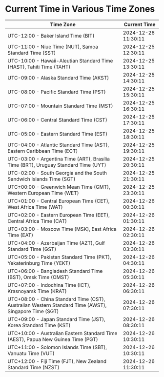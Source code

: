 # Current Time in Various Time Zones

| Time Zone | Current Time |
|-----------|--------------|
| UTC-12:00 - Baker Island Time (BIT) | 2024-12-26 11:30:11 |
| UTC-11:00 - Niue Time (NUT), Samoa Standard Time (SST) | 2024-12-25 12:30:11 |
| UTC-10:00 - Hawaii-Aleutian Standard Time (HAST), Tahiti Time (TAHT) | 2024-12-25 13:30:11 |
| UTC-09:00 - Alaska Standard Time (AKST) | 2024-12-25 14:30:11 |
| UTC-08:00 - Pacific Standard Time (PST) | 2024-12-25 15:30:11 |
| UTC-07:00 - Mountain Standard Time (MST) | 2024-12-25 16:30:11 |
| UTC-06:00 - Central Standard Time (CST) | 2024-12-25 17:30:11 |
| UTC-05:00 - Eastern Standard Time (EST) | 2024-12-25 18:30:11 |
| UTC-04:00 - Atlantic Standard Time (AST), Eastern Caribbean Time (ECT) | 2024-12-25 19:30:11 |
| UTC-03:00 - Argentina Time (ART), Brasília Time (BRT), Uruguay Standard Time (UYT) | 2024-12-25 20:30:11 |
| UTC-02:00 - South Georgia and the South Sandwich Islands Time (SGT) | 2024-12-25 21:30:11 |
| UTC±00:00 - Greenwich Mean Time (GMT), Western European Time (WET) | 2024-12-25 23:30:11 |
| UTC+01:00 - Central European Time (CET), West Africa Time (WAT) | 2024-12-26 00:30:11 |
| UTC+02:00 - Eastern European Time (EET), Central Africa Time (CAT) | 2024-12-26 01:30:11 |
| UTC+03:00 - Moscow Time (MSK), East Africa Time (EAT) | 2024-12-26 02:30:11 |
| UTC+04:00 - Azerbaijan Time (AZT), Gulf Standard Time (GST) | 2024-12-26 03:30:11 |
| UTC+05:00 - Pakistan Standard Time (PKT), Yekaterinburg Time (YEKT) | 2024-12-26 04:30:11 |
| UTC+06:00 - Bangladesh Standard Time (BST), Omsk Time (OMST) | 2024-12-26 05:30:11 |
| UTC+07:00 - Indochina Time (ICT), Krasnoyarsk Time (KRAT) | 2024-12-26 06:30:11 |
| UTC+08:00 - China Standard Time (CST), Australian Western Standard Time (AWST), Singapore Time (SGT) | 2024-12-26 07:30:11 |
| UTC+09:00 - Japan Standard Time (JST), Korea Standard Time (KST) | 2024-12-26 08:30:11 |
| UTC+10:00 - Australian Eastern Standard Time (AEST), Papua New Guinea Time (PGT) | 2024-12-26 10:30:11 |
| UTC+11:00 - Solomon Islands Time (SBT), Vanuatu Time (VUT) | 2024-12-26 10:30:11 |
| UTC+12:00 - Fiji Time (FJT), New Zealand Standard Time (NZST) | 2024-12-26 11:30:11 |
